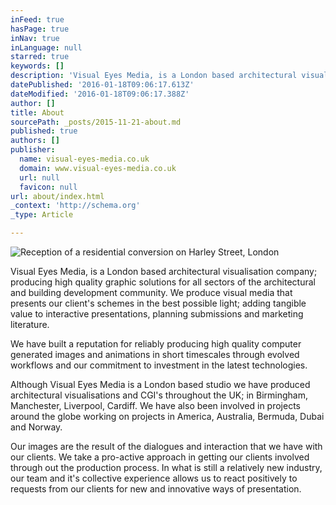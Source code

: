 ```yaml
---
inFeed: true
hasPage: true
inNav: true
inLanguage: null
starred: true
keywords: []
description: 'Visual Eyes Media, is a London based architectural visualisation company; producing high quality graphic solutions for all sectors of the architectural and buildin'
datePublished: '2016-01-18T09:06:17.613Z'
dateModified: '2016-01-18T09:06:17.388Z'
author: []
title: About
sourcePath: _posts/2015-11-21-about.md
published: true
authors: []
publisher:
  name: visual-eyes-media.co.uk
  domain: www.visual-eyes-media.co.uk
  url: null
  favicon: null
url: about/index.html
_context: 'http://schema.org'
_type: Article

---
```

![Reception of a residential conversion on Harley Street, London](https://the-grid-user-content.s3-us-west-2.amazonaws.com/b3b12992-e562-4f9d-9b92-7b65ba5053c0.jpg)

Visual Eyes Media, is a London based architectural visualisation company; producing high quality graphic solutions for all sectors of the architectural and building development community. We produce visual media that presents our client's schemes in the best possible light; adding tangible value to interactive presentations, planning submissions and marketing literature. 

We have built a reputation for reliably producing high quality computer generated images and animations in short timescales through evolved workflows and our commitment to investment in the latest technologies.

Although Visual Eyes Media is a London based studio we have produced architectural visualisations and CGI's throughout the UK; in Birmingham, Manchester, Liverpool, Cardiff. We have also been involved in projects around the globe working on projects in America, Australia, Bermuda, Dubai and Norway. 

Our images are the result of the dialogues and interaction that we have with our clients. We take a pro-active approach in getting our clients involved through out the production process. In what is still a relatively new industry, our team and it's collective experience allows us to react positively to requests from our clients for new and innovative ways of presentation.